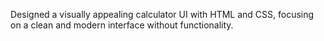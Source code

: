 Designed a visually appealing calculator UI with HTML and CSS, focusing on a clean and modern interface without functionality.
